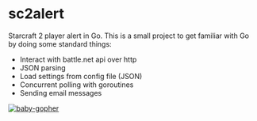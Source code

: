 sc2alert
========

Starcraft 2 player alert in Go. This is a small project to get familiar with Go by doing some standard things:

* Interact with battle.net api over http
* JSON parsing
* Load settings from config file (JSON)
* Concurrent polling with goroutines
* Sending email messages

[![baby-gopher](https://raw2.github.com/drnic/babygopher-site/gh-pages/images/babygopher-badge.png)](http://www.babygopher.com)
